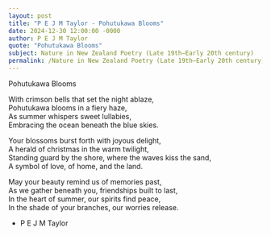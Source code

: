 ```yaml
---
layout: post
title: "P E J M Taylor - Pohutukawa Blooms"
date: 2024-12-30 12:00:00 -0000
author: P E J M Taylor
quote: "Pohutukawa Blooms"
subject: Nature in New Zealand Poetry (Late 19th–Early 20th century)
permalink: /Nature in New Zealand Poetry (Late 19th–Early 20th century)/P E J M Taylor/P E J M Taylor - Pohutukawa Blooms
---
```


Pohutukawa Blooms

With crimson bells that set the night ablaze,  
Pohutukawa blooms in a fiery haze,  
As summer whispers sweet lullabies,  
Embracing the ocean beneath the blue skies.

Your blossoms burst forth with joyous delight,  
A herald of christmas in the warm twilight,  
Standing guard by the shore, where the waves kiss the sand,  
A symbol of love, of home, and the land.

May your beauty remind us of memories past,  
As we gather beneath you, friendships built to last,  
In the heart of summer, our spirits find peace,  
In the shade of your branches, our worries release.

- P E J M Taylor

